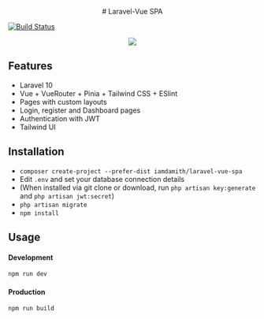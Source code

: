 <p align="center"># Laravel-Vue SPA </p>

<a href="https://github.com/iamdamith/laravel-vue-spa/actions"><img src="https://github.com/iamdamith/laravel-vue-spa/workflows/tests/badge.svg" alt="Build Status"></a>

<p align="center">
<img src="https://i.imgur.com/sIwRc75.png">
</p>


## Features

- Laravel 10
- Vue + VueRouter + Pinia + Tailwind CSS + ESlint
- Pages with  custom layouts
- Login, register and Dashboard pages
- Authentication with JWT
- Tailwind UI

## Installation

- `composer create-project --prefer-dist iamdamith/laravel-vue-spa`
- Edit `.env` and set your database connection details
- (When installed via git clone or download, run `php artisan key:generate` and `php artisan jwt:secret`)
- `php artisan migrate`
- `npm install`

## Usage

#### Development

```bash
npm run dev
```

#### Production

```bash
npm run build
```
